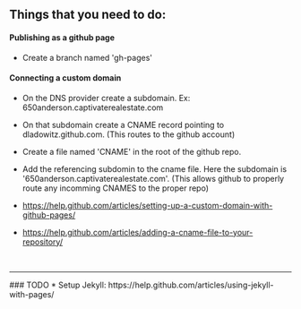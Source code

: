 ## Things that you need to do:


#### Publishing as a github page
* Create a branch named 'gh-pages'


#### Connecting a custom domain
* On the DNS provider create a subdomain. Ex: 650anderson.captivaterealestate.com
* On that subdomain create a CNAME record pointing to dladowitz.github.com. (This routes to the github account)
* Create a file named 'CNAME' in the root of the github repo. 
* Add the referencing subdomin to the cname file. Here the subdomain is '650anderson.captivaterealestate.com'. (This allows github to properly route any incomming CNAMES to the proper repo)


* https://help.github.com/articles/setting-up-a-custom-domain-with-github-pages/
* https://help.github.com/articles/adding-a-cname-file-to-your-repository/

<br>
<hr>
### TODO
* Setup Jekyll: https://help.github.com/articles/using-jekyll-with-pages/
